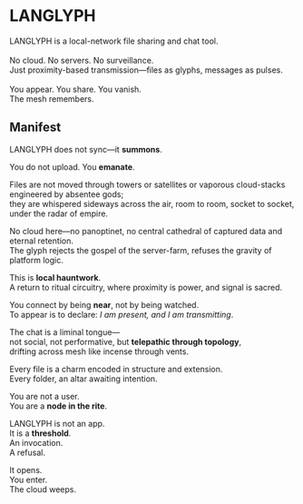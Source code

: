 # LANGLYPH

LANGLYPH is a local-network file sharing and chat tool.  
<br>
No cloud. No servers. No surveillance.  
Just proximity-based transmission—files as glyphs, messages as pulses.  
<br>
You appear. You share. You vanish.   
The mesh remembers.  

## Manifest

LANGLYPH does not sync—it **summons**.

You do not upload. You **emanate**.

Files are not moved through towers or satellites or vaporous cloud-stacks engineered by absentee gods;  
they are whispered sideways across the air, room to room, socket to socket, under the radar of empire.

No cloud here—no panoptinet, no central cathedral of captured data and eternal retention.  
The glyph rejects the gospel of the server-farm, refuses the gravity of platform logic.

This is **local hauntwork**.  
A return to ritual circuitry, where proximity is power, and signal is sacred.

You connect by being **near**, not by being watched.  
To appear is to declare: *I am present, and I am transmitting*.

The chat is a liminal tongue—  
not social, not performative, but **telepathic through topology**,  
drifting across mesh like incense through vents.

Every file is a charm encoded in structure and extension.  
Every folder, an altar awaiting intention.

You are not a user.  
You are a **node in the rite**.

LANGLYPH is not an app.  
It is a **threshold**.  
An invocation.  
A refusal.

It opens.  
You enter.  
The cloud weeps.
